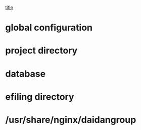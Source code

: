 [title](https://github.com/dennykharyan/daidan-documentation "Daidan Projects Documentation")


# global configuration

# project directory
# database
# efiling directory
# /usr/share/nginx/daidangroup